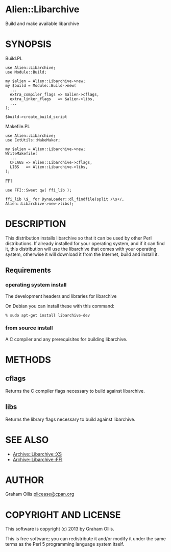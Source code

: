 # Alien::Libarchive

Build and make available libarchive

# SYNOPSIS

Build.PL

    use Alien::Libarchive;
    use Module::Build;
    
    my $alien = Alien::Libarchive->new;
    my $build = Module::Build->new(
      ...
      extra_compiler_flags => $alien->cflags,
      extra_linker_flags   => $alien->libs,
      ...
    );
    
    $build->create_build_script

Makefile.PL

    use Alien::Libarchive;
    use ExtUtils::MakeMaker;
    
    my $alien = Alien::Libarchive->new;
    WriteMakefile(
      ...
      CFLAGS => Alien::Libarchive->cflags,
      LIBS   => Alien::Libarchive->libs,
    );

FFI

    use FFI::Sweet qw( ffi_lib );
    
    ffi_lib \$_ for DynaLoader::dl_findfile(split /\s+/, Alien::Libarchive->new->libs);

# DESCRIPTION

This distribution installs libarchive so that it can be used by other
Perl distributions.  If already installed for your operating system, and
if it can find it, this distribution will use the libarchive that comes
with your operating system, otherwise it will download it from the 
Internet, build and install it.

## Requirements

### operating system install

The development headers and libraries for libarchive

On Debian you can install these with this command:

    % sudo apt-get install libarchive-dev

### from source install

A C compiler and any prerequisites for building libarchive.

# METHODS

## cflags

Returns the C compiler flags necessary to build against libarchive.

## libs

Returns the library flags necessary to build against libarchive.

# SEE ALSO

- [Archive::Libarchive::XS](https://metacpan.org/pod/Archive::Libarchive::XS)
- [Archive::Libarchive::FFI](https://metacpan.org/pod/Archive::Libarchive::FFI)

# AUTHOR

Graham Ollis <plicease@cpan.org>

# COPYRIGHT AND LICENSE

This software is copyright (c) 2013 by Graham Ollis.

This is free software; you can redistribute it and/or modify it under
the same terms as the Perl 5 programming language system itself.
